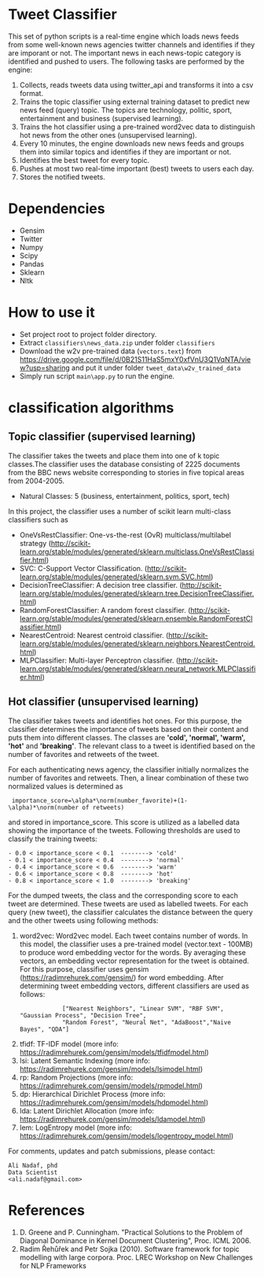 # Tweet Classifier
This set of python scripts is a real-time engine which loads news feeds from some well-known news agencies twitter channels and identifies if they are imporant or not. The important news in each news-topic category is identified and pushed to users. The following tasks are performed by the engine:
1. Collects, reads tweets data using twitter_api and transforms it into a csv format.
2. Trains the topic classifier using external training dataset to predict new news feed (query) topic. The topics are technology, politic, sport, entertainment and business (supervised learning).
3. Trains the hot classifier using a pre-trained word2vec data to distinguish hot news from the other ones (unsupervised learning).
4. Every 10 minutes, the engine downloads new news feeds and groups them into similar topics and identifies if they are important or not. 
5. Identifies the best tweet for every topic.
6. Pushes at most two real-time important (best) tweets to users each day.
7. Stores the notified tweets. 

# Dependencies
- Gensim
- Twitter
- Numpy
- Scipy
- Pandas
- Sklearn
- Nltk

# How to use it
- Set project root to project folder directory.
- Extract ``classifiers\news_data.zip`` under folder ``classifiers``
- Download the w2v pre-trained data (``vectors.text``) from https://drive.google.com/file/d/0B21S11HaS5mxY0xfVnU3Q1VqNTA/view?usp=sharing and put it under folder ``tweet_data\w2v_trained_data``
- Simply run script `main\app.py` to run the engine.

# classification algorithms
## Topic classifier (supervised learning)
The classifier takes the tweets and place them into one of k topic classes.The classifier uses the database consisting 
of 2225 documents from the BBC news website corresponding to stories in five topical areas from 2004-2005.
- Natural Classes: 5 (business, entertainment, politics, sport, tech)

 In this project, the classifier uses a number of scikit learn multi-class classifiers such as 
 - OneVsRestClassifier: One-vs-the-rest (OvR) multiclass/multilabel strategy (http://scikit-learn.org/stable/modules/generated/sklearn.multiclass.OneVsRestClassifier.html)
 - SVC: C-Support Vector Classification. (http://scikit-learn.org/stable/modules/generated/sklearn.svm.SVC.html)
 - DecisionTreeClassifier: A decision tree classifier. (http://scikit-learn.org/stable/modules/generated/sklearn.tree.DecisionTreeClassifier.html)
 - RandomForestClassifier: A random forest classifier. (http://scikit-learn.org/stable/modules/generated/sklearn.ensemble.RandomForestClassifier.html)
 - NearestCentroid: Nearest centroid classifier. (http://scikit-learn.org/stable/modules/generated/sklearn.neighbors.NearestCentroid.html)
 - MLPClassifier: Multi-layer Perceptron classifier. (http://scikit-learn.org/stable/modules/generated/sklearn.neural_network.MLPClassifier.html)
 
## Hot classifier (unsupervised learning)
The classifier takes tweets and identifies hot ones. For this purpose, the classifier determines
 the importance of tweets based on their content and puts them into different classes. The classes are **'cold', 'normal',
 'warm', 'hot'** and **'breaking'**. The relevant class to a tweet is identified based on the number of favorites and retweets 
 of the tweet. 
 
 For each authenticating news agency, the classifier initially normalizes the number of favorites and retweets.
  Then, a linear combination of these two normalized values is determined as
  ```
   importance_score=\alpha*\norm(number_favorite)+(1-\alpha)*\norm(number of retweets)
   ```
   and stored in importance_score. This score is utilized as a labelled data showing the importance of the
   tweets. Following thresholds are used to classify the training tweets:
   ```
  - 0.0 < importance_score < 0.1  --------> 'cold'
  - 0.1 < importance_score < 0.4  --------> 'normal'
  - 0.4 < importance_score < 0.6  --------> 'warm'
  - 0.6 < importance_score < 0.8  --------> 'hot'
  - 0.8 < importance_score < 1.0  --------> 'breaking'
   ```
   For the dumped tweets, the class and the corresponding score to each tweet are determined. These tweets are used as
    labelled tweets. For each query (new tweet), the classifier calculates the distance between the query and the 
    other tweets using following methods:
1. word2vec: Word2vec model. 
    Each tweet contains number of words. In this model, the classifier uses a pre-trained model (vector.text - 100MB) to produce 
    word embedding vector for the words. By averaging these vectors, an embedding vector representation for 
    the tweet is obtained.  For this purpose, classifier uses gensim (https://radimrehurek.com/gensim/) for word embedding.
    After determining tweet embedding vectors, different classifiers are used as follows:
    ```
                ["Nearest Neighbors", "Linear SVM", "RBF SVM", "Gaussian Process", "Decision Tree", 
                "Random Forest", "Neural Net", "AdaBoost","Naive Bayes", "QDA"]
    ```            
2. tfidf: TF-IDF model (more info: https://radimrehurek.com/gensim/models/tfidfmodel.html)
3. lsi: Latent Semantic Indexing (more info: https://radimrehurek.com/gensim/models/lsimodel.html)
4. rp: Random Projections (more info: https://radimrehurek.com/gensim/models/rpmodel.html)
5. dp: Hierarchical Dirichlet Process (more info: https://radimrehurek.com/gensim/models/hdpmodel.html)
6. lda: Latent Dirichlet Allocation (more info: https://radimrehurek.com/gensim/models/ldamodel.html)
7. lem: LogEntropy model (more info: https://radimrehurek.com/gensim/models/logentropy_model.html)

For comments, updates and patch submissions, please contact:
```
Ali Nadaf, phd
Data Scientist
<ali.nadaf@gmail.com>
```

# References
1. D. Greene and P. Cunningham. "Practical Solutions to the Problem of Diagonal Dominance in Kernel Document Clustering", Proc. ICML 2006.
2. Radim Řehůřek and Petr Sojka (2010). Software framework for topic modelling with large corpora. Proc. LREC Workshop on New Challenges for NLP Frameworks

